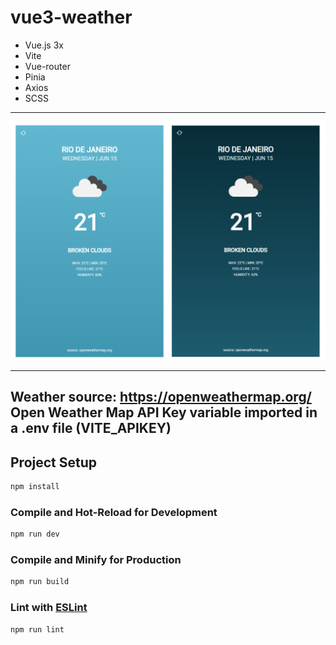 # vue3-weather

- Vue.js 3x
- Vite
- Vue-router
- Pinia
- Axios
- SCSS
----

![Screenshot](src/assets/img/screen.png)

----
Weather source: https://openweathermap.org/
Open Weather Map API Key variable imported in a .env file (VITE_APIKEY)
----

## Project Setup

```sh
npm install
```

### Compile and Hot-Reload for Development

```sh
npm run dev
```

### Compile and Minify for Production

```sh
npm run build
```

### Lint with [ESLint](https://eslint.org/)

```sh
npm run lint
```
